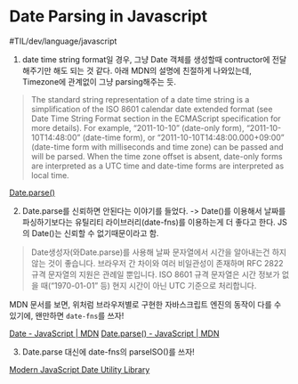 # Date Parsing in Javascript
#TIL/dev/language/javascript

1. date time string format일 경우, 그냥 Date 객체를 생성할때 contructor에 전달해주기만 해도 되는 것 같다. 아래 MDN의 설명에 친절하게 나와있는데, Timezone에 관계없이 그냥 parsing해주는 듯. 

> The standard string representation of a date time string is a simplification of the ISO 8601 calendar date extended format (see Date Time String Format section in the ECMAScript specification for more details). For example, “2011-10-10” (date-only form), “2011-10-10T14:48:00” (date-time form), or “2011-10-10T14:48:00.000+09:00” (date-time form with milliseconds and time zone) can be passed and will be parsed. When the time zone offset is absent, date-only forms are interpreted as a UTC time and date-time forms are interpreted as local time.  

 [Date.parse()](https://developer.mozilla.org/en-US/docs/Web/JavaScript/Reference/Global_Objects/Date/parse) 



2. Date.parse를 신뢰하면 안된다는 이야기를 들었다. 
-> Date()를 이용해서 날짜를 파싱하기보다는 유틸리티 라이브러리(date-fns)를 이용하는게 더 좋다고 한다. JS의 Date()는 신뢰할 수 없기때문이라고 함. 

> Date생성자(와Date.parse)를 사용해 날짜 문자열에서 시간을 알아내는건 하지 않는 것이 좋습니다. 브라우저 간 차이와 여러 비일관성이 존재하며 RFC 2822 규격 문자열의 지원은 관례일 뿐입니다. ISO 8601 규격 문자열은 시간 정보가 없을 때(“1970-01-01” 등) 현지 시간이 아닌 UTC 기준으로 처리합니다.  

MDN 문서를 보면,  위처럼 브라우저별로 구현한 자바스크립트 엔진의 동작이 다를 수 있기에, 왠만하면 `date-fns`를 쓰자! 

[Date - JavaScript | MDN](https://developer.mozilla.org/ko/docs/Web/JavaScript/Reference/Global_Objects/Date)
[Date.parse() - JavaScript | MDN](https://developer.mozilla.org/ko/docs/Web/JavaScript/Reference/Global_Objects/Date/parse)


3. Date.parse 대신에 date-fns의 parseISO()를 쓰자! 

 [Modern JavaScript Date Utility Library](https://date-fns.org/v2.0.0-alpha.27/docs/parseISO) 
